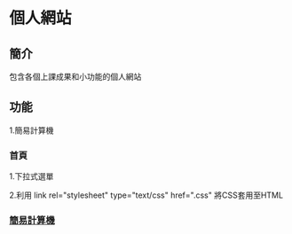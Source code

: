 <meta charset="utf-8">

# 個人網站

## 簡介

包含各個上課成果和小功能的個人網站

## 功能

1.簡易計算機

### 首頁

1.下拉式選單

2.利用 link rel="stylesheet" type="text/css" href=".css" 將CSS套用至HTML

### [簡易計算機](calculator.md)